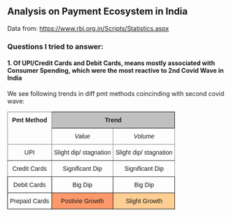 ## Analysis on Payment Ecosystem in India
Data from: https://www.rbi.org.in/Scripts/Statistics.aspx

### Questions I tried to answer:
#### 1. Of UPI/Credit Cards and Debit Cards, means mostly associated with Consumer Spending, which were the most reactive to 2nd Covid Wave in India
 We see following trends in diff pmt methods coincinding with second covid wave:
<style type="text/css">
.tg  {border-collapse:collapse;border-spacing:0;}
.tg td{border-color:black;border-style:solid;border-width:1px;font-family:Arial, sans-serif;font-size:14px;
  overflow:hidden;padding:10px 5px;word-break:normal;}
.tg th{border-color:black;border-style:solid;border-width:1px;font-family:Arial, sans-serif;font-size:14px;
  font-weight:normal;overflow:hidden;padding:10px 5px;word-break:normal;}
.tg .tg-8bgf{border-color:inherit;font-style:italic;text-align:center;vertical-align:top}
.tg .tg-baqh{text-align:center;vertical-align:top}
.tg .tg-k7ar{background-color:#c0c0c0;border-color:#000000;font-weight:bold;text-align:center;vertical-align:top}
.tg .tg-c3ow{border-color:inherit;text-align:center;vertical-align:top}
.tg .tg-7btt{border-color:inherit;font-weight:bold;text-align:center;vertical-align:top}
.tg .tg-dlt1{background-color:#fe996b;text-align:center;vertical-align:top}
.tg .tg-ifcm{background-color:#ffce93;text-align:center;vertical-align:top}
</style>
<table class="tg">
<thead>
  <tr>
    <th class="tg-7btt" rowspan="2">Pmt Method</th>
    <th class="tg-k7ar" colspan="2">Trend</th>
  </tr>
  <tr>
    <th class="tg-8bgf">Value</th>
    <th class="tg-8bgf">Volume</th>
  </tr>
</thead>
<tbody>
  <tr>
    <td class="tg-c3ow">UPI</td>
    <td class="tg-c3ow">Slight dip/ stagnation</td>
    <td class="tg-c3ow">Slight dip/ stagnation</td>
  </tr>
  <tr>
    <td class="tg-c3ow">Credit Cards</td>
    <td class="tg-c3ow">Significant Dip</td>
    <td class="tg-c3ow">Significant Dip</td>
  </tr>
  <tr>
    <td class="tg-baqh">Debit Cards</td>
    <td class="tg-baqh">Big Dip</td>
    <td class="tg-baqh">Big Dip</td>
  </tr>
  <tr>
    <td class="tg-baqh">Prepaid Cards</td>
    <td class="tg-dlt1">Postivie Growth</td>
    <td class="tg-ifcm">Slight Growth</td>
  </tr>
</tbody>
</table>
